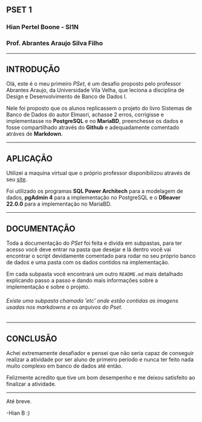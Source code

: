 ## PSET 1

### Hian Pertel Boone -  SI1N

### Prof. Abrantes Araujo Silva Filho

---
## INTRODUÇÃO 

Olá, este é o meu primeiro _PSet_, é um desafio proposto pelo professor Abrantes Araujo, da Universidade Vila Velha, que leciona a disciplina de Design e Desenvolvimento de Banco de Dados I.

Nele foi proposto que os alunos replicassem o projeto do livro Sistemas de Banco de Dados do autor Elmasri, achasse 2 erros, corrigisse e implementasse no **PostgreSQL** e no **MariaBD**, preenchesse os dados e fosse compartilhado através do **Github** e adequadamente comentado atráves de **Markdown**.

---

## APLICAÇÃO

Utilizei a maquina virtual que o próprio professor disponibilizou através de seu [site](https://www.computacaoraiz.com.br/2022/03/17/maquina-virtual-para-o-estudo-de-sistemas-de-gerenciamento-de-bancos-de-dados-db-server/).

Foi utilizado os programas **SQL Power Architech** para a modelagem de dados, **pgAdmin 4** para a implementação no PostgreSQL e o **DBeaver 22.0.0** para a implementação no MariaBD.

---

## DOCUMENTAÇÃO

Toda a documentação do _PSet_ foi feita e divida em subpastas, para ter acesso você deve entrar na pasta que desejar e lá dentro você vai encontrar o script devidamente comentado para rodar no seu próprio banco de dados e uma pasta com os dados contidos na implementação.

Em cada subpasta você encontrará um outro `README.md` mais detalhado explicando passo a passo e dando mais informações sobre a implementação e sobre o projeto.

###### Existe uma subpasta chamada 'etc' onde estão contidas as imagens usadas nos markdowns e os arquivos do Pset.
---

## CONCLUSÃO

Achei extremamente desafiador e pensei que não seria capaz de conseguir realizar a atividade por ser aluno de primeiro período e nunca ter feito nada muito complexo em banco de dados até então.

Felizmente acredito que tive um bom desempenho e me deixou satisfeito ao finalizar a atividade.

---

Até breve.

-Hian B :)